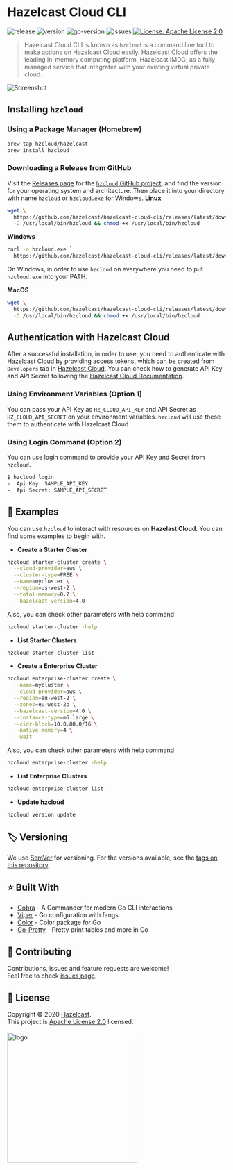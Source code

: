 <h1>Hazelcast Cloud CLI</h1>
<p>
  <img alt="release" src="https://github.com/hazelcast/hazelcast-cloud-cli/workflows/Release/badge.svg" />
  <img alt="version" src="https://img.shields.io/github/v/release/hazelcast/hazelcast-cloud-cli">
  <img alt="go-version" src="https://img.shields.io/github/go-mod/go-version/hazelcast/hazelcast-cloud-cli" />
  <img alt="issues" src="https://img.shields.io/github/issues-raw/hazelcast/hazelcast-cloud-cli">
  <a href="https://github.com/hazelcast/hazelcast/blob/master/LICENSE" target="_blank">
    <img alt="License: Apache License 2.0" src="https://img.shields.io/badge/License-Apache License 2.0-yellow.svg" />
  </a>
</p>

> Hazelcast Cloud CLI is known as `hzcloud` is a command line tool to make actions on Hazelcast Cloud easily. Hazelcast Cloud offers the leading in-memory computing platform, Hazelcast IMDG, as a fully managed service that integrates with your existing virtual private cloud.
 <img alt="Screenshot" src="https://abload.de/img/github-hzcloud-terminxmjuy.png" />

## Installing `hzcloud`
### Using a Package Manager (Homebrew)
```sh
brew tap hzcloud/hazelcast
brew install hzcloud
```
### Downloading a Release from GitHub
Visit the [Releases page](https://github.com/hazelcast/hazelcast-cloud-cli/releases) for the
[`hzcloud` GitHub project](https://github.com/hazelcast/hazelcast-cloud-cli), and find the version for your operating system and architecture. Then place it into your directory with name `hzcloud` or `hzcloud.exe` for Windows.
**Linux** 
```sh
wget \
  https://github.com/hazelcast/hazelcast-cloud-cli/releases/latest/download/hzcloud-linux-amd64 \
  -O /usr/local/bin/hzcloud && chmod +x /usr/local/bin/hzcloud
```
**Windows** 
```sh
curl -o hzcloud.exe `
  https://github.com/hazelcast/hazelcast-cloud-cli/releases/latest/download/hzcloud-windows-amd64
```
On Windows, in order to use `hzcloud` on everywhere you need to put `hzcloud.exe` into your PATH.

**MacOS** 
```sh
wget \
  https://github.com/hazelcast/hazelcast-cloud-cli/releases/latest/download/hzcloud-darwin-amd64 \
  -O /usr/local/bin/hzcloud && chmod +x /usr/local/bin/hzcloud
```
## Authentication with Hazelcast Cloud
After a successful installation, in order to use, you need to authenticate with Hazelcast Cloud by providing access tokens, which can be created from `Developers` tab in [Hazelcast Cloud](https://cloud.hazelcast.com). You can check how to generate API Key and API Secret following the [Hazelcast Cloud Documentation](https://cloud.hazelcast.com).

### Using Environment Variables (Option 1)
You can pass your API Key as `HZ_CLOUD_API_KEY` and API Secret as `HZ_CLOUD_API_SECRET` on your environment variables. `hzcloud` will use these them to authenticate with Hazelcast Cloud

### Using Login Command (Option 2)
You can use login command to provide your API Key and Secret from `hzcloud`.
```sh
$ hzcloud login
-  Api Key: SAMPLE_API_KEY
-  Api Secret: SAMPLE_API_SECRET
```

## :rocket: Examples
You can use `hzcloud` to interact with resources on **Hazelast Cloud**. You can find some examples to begin with.

- **Create a Starter Cluster**
```sh
hzcloud starter-cluster create \
  --cloud-provider=aws \
  --cluster-type=FREE \
  --name=mycluster \
  --region=us-west-2 \
  --total-memory=0.2 \
  --hazelcast-version=4.0
```
Also, you can check other parameters with help command
```sh
hzcloud starter-cluster -help
```

- **List Starter Clusters**
```sh
hzcloud starter-cluster list
```

- **Create a Enterprise Cluster**
```sh
hzcloud enterprise-cluster create \
  --name=mycluster \
  --cloud-provider=aws \
  --region=eu-west-2 \
  --zones=eu-west-2b \
  --hazelcast-version=4.0 \
  --instance-type=m5.large \
  --cidr-block=10.0.80.0/16 \
  --native-memory=4 \
  --wait
```
Also, you can check other parameters with help command
```sh
hzcloud enterprise-cluster -help
```

- **List Enterprise Clusters**
```sh
hzcloud enterprise-cluster list
```

- **Update hzcloud**
```sh
hzcloud version update
```

## 🏷️ Versioning

We use [SemVer](http://semver.org/) for versioning. For the versions available, see the [tags on this repository](https://github.com/hazelcast/hazelcast-cloud-cli/tags).

## ⭐️ Built With

* [Cobra](https://github.com/spf13/cobra) - A Commander for modern Go CLI interactions
* [Viper](https://github.com/spf13/viper) - Go configuration with fangs
* [Color](https://github.com/fatih/color) - Color package for Go
* [Go-Pretty](https://github.com/jedib0t/go-pretty) - Pretty print tables and more in Go

## 🤝 Contributing

Contributions, issues and feature requests are welcome!<br />Feel free to check [issues page](https://github.com/hazelcast/hazelcast-cloud-cli/issues).

## 📝 License

Copyright © 2020 [Hazelcast](https://github.com/hazelcast).<br />
This project is [Apache License 2.0](https://github.com/hazelcast/hazelcast-cloud-cli) licensed.<br /><br />
<img alt="logo" width="300" src="https://cloud.hazelcast.com/static/images/hz-cloud-logo.svg" />
